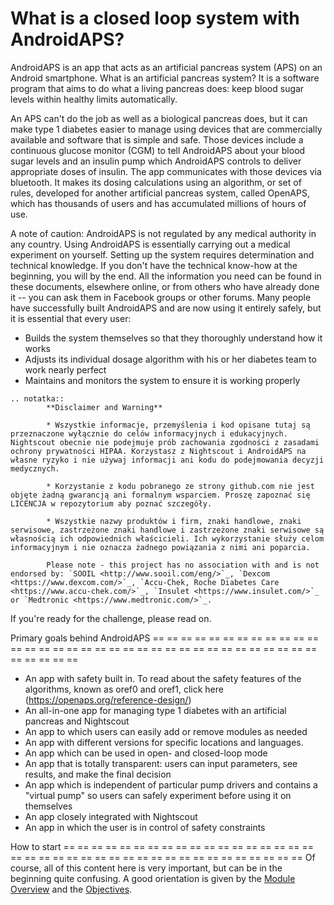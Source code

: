 # What is a closed loop system with AndroidAPS?

AndroidAPS is an app that acts as an artificial pancreas system (APS) on an Android smartphone. What is an artificial pancreas system? It is a software program that aims to do what a living pancreas does: keep blood sugar levels within healthy limits automatically.

An APS can't do the job as well as a biological pancreas does, but it can make type 1 diabetes easier to manage using devices that are commercially available and software that is simple and safe. Those devices include a continuous glucose monitor (CGM) to tell AndroidAPS about your blood sugar levels and an insulin pump which AndroidAPS controls to deliver appropriate doses of insulin. The app communicates with those devices via bluetooth. It makes its dosing calculations using an algorithm, or set of rules, developed for another artificial pancreas system, called OpenAPS, which has thousands of users and has accumulated millions of hours of use.

A note of caution: AndroidAPS is not regulated by any medical authority in any country. Using AndroidAPS is essentially carrying out a medical experiment on yourself. Setting up the system requires determination and technical knowledge. If you don't have the technical know-how at the beginning, you will by the end. All the information you need can be found in these documents, elsewhere online, or from others who have already done it -- you can ask them in Facebook groups or other forums. Many people have successfully built AndroidAPS and are now using it entirely safely, but it is essential that every user:

- Builds the system themselves so that they thoroughly understand how it works
- Adjusts its individual dosage algorithm with his or her diabetes team to work nearly perfect
- Maintains and monitors the system to ensure it is working properly

```{eval-rst}
.. notatka::
        **Disclaimer and Warning**

        * Wszystkie informacje, przemyślenia i kod opisane tutaj są przeznaczone wyłącznie do celów informacyjnych i edukacyjnych. Nightscout obecnie nie podejmuje prób zachowania zgodności z zasadami ochrony prywatności HIPAA. Korzystasz z Nightscout i AndroidAPS na własne ryzyko i nie używaj informacji ani kodu do podejmowania decyzji medycznych.

        * Korzystanie z kodu pobranego ze strony github.com nie jest objęte żadną gwarancją ani formalnym wsparciem. Proszę zapoznać się LICENCJA w repozytorium aby poznać szczegóły.

        * Wszystkie nazwy produktów i firm, znaki handlowe, znaki serwisowe, zastrzeżone znaki handlowe i zastrzeżone znaki serwisowe są własnością ich odpowiednich właścicieli. Ich wykorzystanie służy celom informacyjnym i nie oznacza żadnego powiązania z nimi ani poparcia.

        Please note - this project has no association with and is not endorsed by: `SOOIL <http://www.sooil.com/eng/>`_, `Dexcom <https://www.dexcom.com/>`_, `Accu-Chek, Roche Diabetes Care <https://www.accu-chek.com/>`_, `Insulet <https://www.insulet.com/>`_ or `Medtronic <https://www.medtronic.com/>`_.
```

If you're ready for the challenge, please read on.

Primary goals behind AndroidAPS
== == == == == == == == == == == == == == == == == == == == == == == == == == == == == == == == == == == == == == ==

- An app with safety built in. To read about the safety features of the algorithms, known as oref0 and oref1, click here (<https://openaps.org/reference-design/>)
- An all-in-one app for managing type 1 diabetes with an artificial pancreas and Nightscout
- An app to which users can easily add or remove modules as needed
- An app with different versions for specific locations and languages.
- An app which can be used in open- and closed-loop mode
- An app that is totally transparent: users can input parameters, see results, and make the final decision
- An app which is independent of particular pump drivers and contains a "virtual pump" so users can safely experiment before using it on themselves
- An app closely integrated with Nightscout
- An app in which the user is in control of safety constraints

How to start
== == == == == == == == == == == == == == == == == == == == == == == == == == == == == == == == == == == == == == ==
Of course, all of this content here is very important, but can be in the beginning quite confusing.
A good orientation is given by the [Module Overview](../Module/module.md) and the [Objectives](../Usage/Objectives.html).
